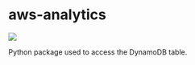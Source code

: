 # aws-analytics

![](https://github.com/MyName/my-project/workflows/Project%20Tests/badge.svg)

Python package used to access the DynamoDB table.
